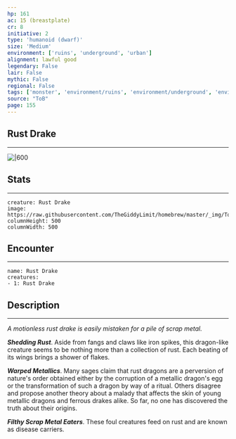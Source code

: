 ```yaml
---
hp: 161
ac: 15 (breastplate)
cr: 8
initiative: 2
type: 'humanoid (dwarf)'    
size: 'Medium'
environment: ['ruins', 'underground', 'urban']
alignment: lawful good
legendary: False
lair: False
mythic: False
regional: False
tags: ['monster', 'environment/ruins', 'environment/underground', 'environment/urban']
source: "ToB"
page: 155
---
```


## Rust Drake
---

![|600](https://raw.githubusercontent.com/TheGiddyLimit/homebrew/master/_img/ToB/Rust%20Drake.webp)

## Stats
---

```statblock
creature: Rust Drake
image: https://raw.githubusercontent.com/TheGiddyLimit/homebrew/master/_img/ToB/token/Rust%20Drake.png
columnHeight: 500
columnWidth: 500
```

## Encounter
---

```encounter-table
name: Rust Drake
creatures:
- 1: Rust Drake
```

## Description
---
_A motionless rust drake is easily mistaken for a pile of scrap metal._

**_Shedding Rust_**. Aside from fangs and claws like iron spikes, this dragon-like creature seems to be nothing more than a collection of rust. Each beating of its wings brings a shower of flakes.

**_Warped Metallics_**. Many sages claim that rust dragons are a perversion of nature's order obtained either by the corruption of a metallic dragon's egg or the transformation of such a dragon by way of a ritual. Others disagree and propose another theory about a malady that affects the skin of young metallic dragons and ferrous drakes alike. So far, no one has discovered the truth about their origins.

**_Filthy Scrap Metal Eaters_**. These foul creatures feed on rust and are known as disease carriers.






